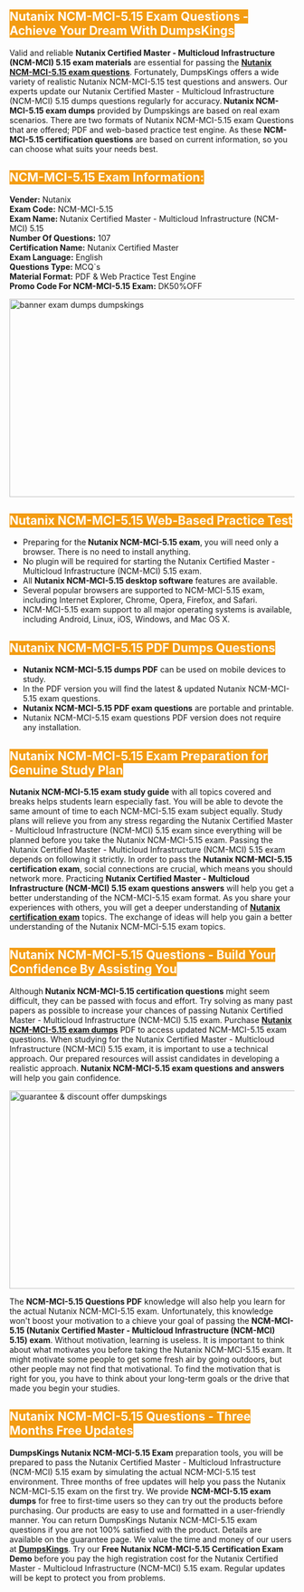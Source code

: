 <h2><span style="color:#ffffff"><strong><span style="background-color:#f39c12">Nutanix NCM-MCI-5.15 Exam Questions - Achieve Your Dream With DumpsKings</span></strong></span></h2> <p>Valid and reliable <strong>Nutanix Certified Master - Multicloud Infrastructure (NCM-MCI) 5.15 exam materials</strong> are essential for passing the <u><strong><a href="https://www.dumpskings.com/nutanix/ncm-mci-5.15/dumps-questions">Nutanix NCM-MCI-5.15 exam questions</a></strong></u>. Fortunately, DumpsKings offers a wide variety of realistic Nutanix NCM-MCI-5.15 test questions and answers. Our experts update our Nutanix Certified Master - Multicloud Infrastructure (NCM-MCI) 5.15 dumps questions regularly for accuracy.<strong> Nutanix NCM-MCI-5.15 exam dumps</strong> provided by Dumpskings are based on real exam scenarios. There are two formats of Nutanix NCM-MCI-5.15 exam Questions that are offered; PDF and web-based practice test engine. As these <strong>NCM-MCI-5.15 certification questions</strong> are based on current information, so you can choose what suits your needs best.</p> <h2><span style="color:#ffffff"><strong><span style="background-color:#f39c12">NCM-MCI-5.15 Exam Information:</span></strong></span></h2> <p><strong>Vender:</strong> Nutanix<br /> <strong>Exam Code:</strong> NCM-MCI-5.15<br /> <strong>Exam Name: </strong>Nutanix Certified Master - Multicloud Infrastructure (NCM-MCI) 5.15<br /> <strong>Number Of Questions:</strong> 107<br /> <strong>Certification Name:</strong> Nutanix Certified Master<br /> <strong>Exam Language:</strong> English<br /> <strong>Questions Type: </strong>MCQ`s<br /> <strong>Material Format:</strong> PDF & Web Practice Test Engine<br /> <strong>Promo Code For NCM-MCI-5.15 Exam:</strong> DK50%OFF</p> <p><a href="https://www.dumpskings.com/nutanix/ncm-mci-5.15/dumps-questions" rel="no-follow"><img height="350px" width="750px"  alt="banner exam dumps dumpskings" src="https://www.certcollections.com/uploads/content/featuresdumpskings.jpg" /></a></p> <h2><span style="color:#ffffff"><strong><span style="background-color:#f39c12">Nutanix NCM-MCI-5.15 Web-Based Practice Test</span></strong></span></h2> <ul> <li>Preparing for the<strong> Nutanix NCM-MCI-5.15 exam</strong>, you will need only a browser. There is no need to install anything.</li> <li>No plugin will be required for starting the Nutanix Certified Master - Multicloud Infrastructure (NCM-MCI) 5.15 exam.</li> <li>All <strong>Nutanix NCM-MCI-5.15 desktop software</strong> features are available.</li> <li>Several popular browsers are supported to NCM-MCI-5.15 exam, including Internet Explorer, Chrome, Opera, Firefox, and Safari.</li> <li>NCM-MCI-5.15 exam support to all major operating systems is available, including Android, Linux, iOS, Windows, and Mac OS X.</li> </ul> <h2><span style="color:#ffffff"><strong><span style="background-color:#f39c12">Nutanix NCM-MCI-5.15 PDF Dumps Questions</span></strong></span></h2> <ul> <li><strong>Nutanix NCM-MCI-5.15 dumps PDF</strong> can be used on mobile devices to study.</li> <li>In the PDF version you will find the latest & updated Nutanix NCM-MCI-5.15 exam questions.</li> <li><strong>Nutanix NCM-MCI-5.15 PDF exam questions</strong> are portable and printable.</li> <li>Nutanix NCM-MCI-5.15 exam questions PDF version does not require any installation.</li> </ul> <h2><span style="color:#ffffff"><strong><span style="background-color:#f39c12">Nutanix NCM-MCI-5.15 Exam Preparation for Genuine Study Plan</span></strong></span></h2> <p><strong>Nutanix NCM-MCI-5.15 exam study guide</strong> with all topics covered and breaks helps students learn especially fast. You will be able to devote the same amount of time to each NCM-MCI-5.15 exam subject equally. Study plans will relieve you from any stress regarding the Nutanix Certified Master - Multicloud Infrastructure (NCM-MCI) 5.15 exam since everything will be planned before you take the Nutanix NCM-MCI-5.15 exam. Passing the Nutanix Certified Master - Multicloud Infrastructure (NCM-MCI) 5.15 exam depends on following it strictly. In order to pass the <strong>Nutanix NCM-MCI-5.15 certification exam</strong>, social connections are crucial, which means you should network more. Practicing <strong>Nutanix Certified Master - Multicloud Infrastructure (NCM-MCI) 5.15 exam questions answers</strong> will help you get a better understanding of the NCM-MCI-5.15 exam format. As you share your experiences with others, you will get a deeper understanding of <u><strong><a href="https://www.dumpskings.com/nutanix/questions">Nutanix certification exam</a></strong></u> topics. The exchange of ideas will help you gain a better understanding of the Nutanix NCM-MCI-5.15 exam topics.</p> <h2><span style="color:#ffffff"><strong><span style="background-color:#f39c12">Nutanix NCM-MCI-5.15 Questions - Build Your Confidence By Assisting You</span></strong></span></h2> <p>Although<strong> Nutanix NCM-MCI-5.15 certification questions</strong> might seem difficult, they can be passed with focus and effort. Try solving as many past papers as possible to increase your chances of passing Nutanix Certified Master - Multicloud Infrastructure (NCM-MCI) 5.15 exam. Purchase <strong><a href="https://www.dumpskings.com/nutanix/ncm-mci-5.15/dumps-questions">Nutanix NCM-MCI-5.15 exam dumps</a></strong> PDF to access updated NCM-MCI-5.15 exam questions. When studying for the Nutanix Certified Master - Multicloud Infrastructure (NCM-MCI) 5.15 exam, it is important to use a technical approach. Our prepared resources will assist candidates in developing a realistic approach. <strong>Nutanix NCM-MCI-5.15 exam questions and answers</strong> will help you gain confidence.</p> <p><a href="https://www.dumpskings.com/nutanix/ncm-mci-5.15/dumps-questions" rel="no-follow"><img height="350px" width="750px"  alt="guarantee & discount offer dumpskings" src="https://www.certcollections.com/uploads/content/discountdumpskings.jpg" /></a></p> <p>The <strong>NCM-MCI-5.15 Questions PDF</strong> knowledge will also help you learn for the actual Nutanix NCM-MCI-5.15 exam. Unfortunately, this knowledge won't boost your motivation to a chieve your goal of passing the <strong>NCM-MCI-5.15 (Nutanix Certified Master - Multicloud Infrastructure (NCM-MCI) 5.15) exam</strong>. Without motivation, learning is useless. It is important to think about what motivates you before taking the Nutanix NCM-MCI-5.15 exam. It might motivate some people to get some fresh air by going outdoors, but other people may not find that motivational. To find the motivation that is right for you, you have to think about your long-term goals or the drive that made you begin your studies.</p> <h2><span style="color:#ffffff"><strong><span style="background-color:#f39c12">Nutanix NCM-MCI-5.15 Questions - Three Months Free Updates</span></strong></span></h2> <p><strong>DumpsKings Nutanix NCM-MCI-5.15 Exam</strong> preparation tools, you will be prepared to pass the Nutanix Certified Master - Multicloud Infrastructure (NCM-MCI) 5.15 exam by simulating the actual NCM-MCI-5.15 test environment. Three months of free updates will help you pass the Nutanix NCM-MCI-5.15 exam on the first try. We provide <strong>NCM-MCI-5.15 exam dumps</strong> for free to first-time users so they can try out the products before purchasing. Our products are easy to use and formatted in a user-friendly manner. You can return DumpsKings Nutanix NCM-MCI-5.15 exam questions if you are not 100% satisfied with the product. Details are available on the guarantee page. We value the time and money of our users at <u><strong><a href="https://www.dumpskings.com/">DumpsKings</a></strong></u>. Try our <strong>Free Nutanix NCM-MCI-5.15 Certification Exam Demo</strong> before you pay the high registration cost for the Nutanix Certified Master - Multicloud Infrastructure (NCM-MCI) 5.15 exam. Regular updates will be kept to protect you from problems.</p>
